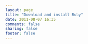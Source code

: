 ```yaml
---
layout: page
title: "Download and install Ruby"
date: 2011-08-07 16:35
comments: false
sharing: false
footer: false
---
```

